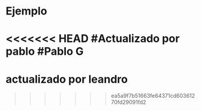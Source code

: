 # Ejemplo
<<<<<<< HEAD
#Actualizado por pablo #Pablo G
=======
# actualizado por leandro
>>>>>>> ea5a9f7b51663fe64371cd60361270fd29091fd2

